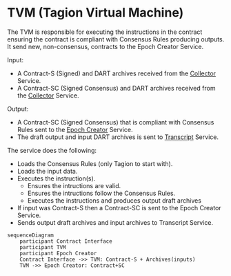 # TVM (Tagion Virtual Machine)

The TVM is responsible for executing the instructions in the contract ensuring the contract is compliant with Consensus Rules producing outputs. 
It send new, non-consensus, contracts to the Epoch Creator Service.


Input: 

- A Contract-S (Signed) and DART archives received from the [Collector](/documents/architecture/Collector.md) Service.
- A Contract-SC (Signed Consensus) and DART archives received from the [Collector](/documents/architecture/Collector.md) Service.

Output:

- A Contract-SC (Signed Consensus) that is compliant with Consensus Rules sent to the [Epoch Creator](/documents/architecture/EpochCreator.md) Service.
- The draft output and input DART archives is sent to [Transcript](/documents/architecture/Transcript.md) Service.

The service does the following:

- Loads the Consensus Rules (only Tagion to start with).
- Loads the input data.
- Executes the instruction(s).
    - Ensures the intructions are valid.
    - Ensures the intructions follow the Consensus Rules.
    - Executes the instructions and produces output draft archives
- If input was Contract-S then a Contract-SC is sent to the Epoch Creator Service.
- Sends output draft archives and input archives to Transcript Service.

```mermaid
sequenceDiagram
    participant Contract Interface
    participant TVM
    participant Epoch Creator
    Contract Interface ->> TVM: Contract-S + Archives(inputs)
    TVM ->> Epoch Creator: Contract+SC 
```
